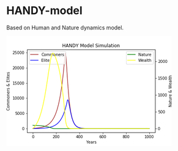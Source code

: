 # HANDY-model
Based on Human and Nature dynamics model.

![](https://github.com/fergusonml/HANDY-model/blob/master/Handy%20model%20(latest).png)
